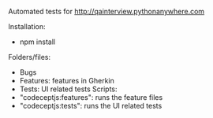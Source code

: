 Automated tests for http://qainterview.pythonanywhere.com 

Installation: 
* npm install

Folders/files:
* Bugs
* Features: features in Gherkin
* Tests: UI related tests
Scripts:
* "codeceptjs:features": runs the feature files
* "codeceptjs:tests": runs the UI related tests
